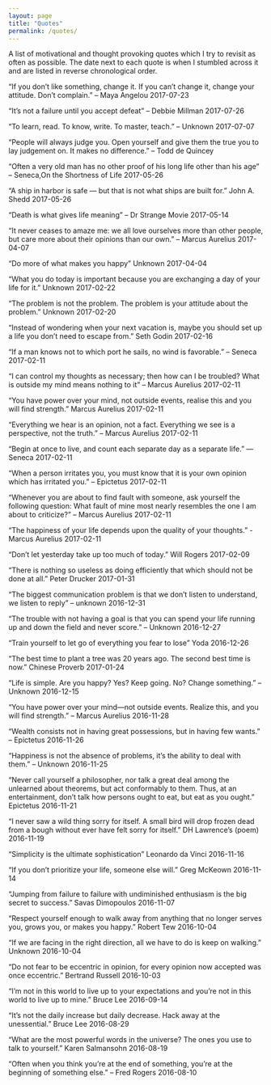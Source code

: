 ```yaml
---
layout: page
title: "Quotes"
permalink: /quotes/
---
```



A list of motivational and thought provoking quotes which I try to revisit as often as possible. The date next to each quote is when I stumbled across it and are listed in reverse chronological order.

“If you don’t like something, change it. If you can’t change it, change your attitude. Don’t complain.” – Maya Angelou 2017-07-23

 

“It’s not a failure until you accept defeat” – Debbie Millman 2017-07-26

 

“To learn, read. To know, write. To master, teach.” – Unknown 2017-07-07

 

“People will always judge you. Open yourself and give them the true you to lay judgement on. It makes no difference.” – Todd de Quincey

 

“Often a very old man has no other proof of his long life other than his age” – Seneca,On the Shortness of Life 2017-05-26

 

“A ship in harbor is safe — but that is not what ships are built for.” John A. Shedd 2017-05-26

 

“Death is what gives life meaning” – Dr Strange Movie 2017-05-14

 

“It never ceases to amaze me: we all love ourselves more than other people, but care more about their opinions than our own.” – Marcus Aurelius 2017-04-07

 

“Do more of what makes you happy” Unknown 2017-04-04

 

“What you do today is important because you are exchanging a day of your life for it.” Unknown 2017-02-22

 

“The problem is not the problem. The problem is your attitude about the problem.” Unknown 2017-02-20

 

“Instead of wondering when your next vacation is, maybe you should set up a life you don’t need to escape from.” Seth Godin 2017-02-16

 

“If a man knows not to which port he sails, no wind is favorable.” – Seneca 2017-02-11

 

“I can control my thoughts as necessary; then how can I be troubled? What is outside my mind means nothing to it” – Marcus Aurelius 2017-02-11

 

“You have power over your mind, not outside events, realise this and you will find strength.” Marcus Aurelius 2017-02-11

 

“Everything we hear is an opinion, not a fact. Everything we see is a perspective, not the truth.” – Marcus Aurelius 2017-02-11

 

“Begin at once to live, and count each separate day as a separate life.” — Seneca 2017-02-11

 

“When a person irritates you, you must know that it is your own opinion which has irritated you.” – Epictetus 2017-02-11

 

“Whenever you are about to find fault with someone, ask yourself the following question: What fault of mine most nearly resembles the one I am about to criticize?” – Marcus Aurelius 2017-02-11

 

“The happiness of your life depends upon the quality of your thoughts.” -Marcus Aurelius 2017-02-11

 

“Don’t let yesterday take up too much of today.” Will Rogers 2017-02-09

 

“There is nothing so useless as doing efficiently that which should not be done at all.” Peter Drucker 2017-01-31

 

“The biggest communication problem is that we don’t listen to understand, we listen to reply” – unknown 2016-12-31

 

“The trouble with not having a goal is that you can spend your life running up and down the field and never score.” – Unknown 2016-12-27

 

“Train yourself to let go of everything you fear to lose” Yoda 2016-12-26

 

“The best time to plant a tree was 20 years ago. The second best time is now.” Chinese Proverb 2017-01-24

 

“Life is simple. Are you happy? Yes? Keep going. No? Change something.” – Unknown 2016-12-15

 

“You have power over your mind—not outside events. Realize this, and you will find strength.” – Marcus Aurelius 2016-11-28

 

“Wealth consists not in having great possessions, but in having few wants.” – Epictetus 2016-11-26

 

“Happiness is not the absence of problems, it’s the ability to deal with them.” – Unknown 2016-11-25

 

“Never call yourself a philosopher, nor talk a great deal among the unlearned about theorems, but act conformably to them. Thus, at an entertainment, don’t talk how persons ought to eat, but eat as you ought.” Epictetus 2016-11-21

 

“I never saw a wild thing sorry for itself. A small bird will drop frozen dead from a bough without ever have felt sorry for itself.” DH Lawrence’s (poem) 2016-11-19

 

“Simplicity is the ultimate sophistication” Leonardo da Vinci 2016-11-16

 

“If you don’t prioritize your life, someone else will.” Greg McKeown 2016-11-14

 

“Jumping from failure to failure with undiminished enthusiasm is the big secret to success.” Savas Dimopoulos 2016-11-07

 

“Respect yourself enough to walk away from anything that no longer serves you, grows you, or makes you happy.” Robert Tew 2016-10-04

 

“If we are facing in the right direction, all we have to do is keep on walking.” Unknown 2016-10-04

 

“Do not fear to be eccentric in opinion, for every opinion now accepted was once eccentric.” Bertrand Russell 2016-10-03

 

“I’m not in this world to live up to your expectations and you’re not in this world to live up to mine.” Bruce Lee 2016-09-14

 

“It’s not the daily increase but daily decrease. Hack away at the unessential.” Bruce Lee 2016-08-29

 

“What are the most powerful words in the universe? The ones you use to talk to yourself.” Karen Salmansohn 2016-08-19

 

“Often when you think you’re at the end of something, you’re at the beginning of something else.” – Fred Rogers 2016-08-10
